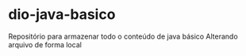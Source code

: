 # dio-java-basico
Repositório para armazenar todo o conteúdo de java básico
Alterando arquivo de forma local
